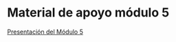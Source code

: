 # Material de apoyo módulo 5

[Presentación del Módulo 5](https://1drv.ms/p/s!AoX_zvfKf0RXj8xgQ-dDoBrGjnzycg?e=PJt6dd "Presentación")

